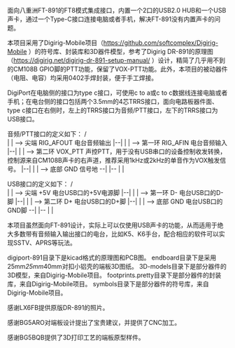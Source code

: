 面向八重洲FT-891的FT8模式集成接口，内置一个2口的USB2.0 HUB和一个USB声卡，通过一个Type-C接口连接电脑或者手机，解决FT-891没有内置声卡的问题。

本项目采用了Digirig-Mobile项目（https://github.com/softcomplex/Digirig-Mobile ）的符号库、封装库和3D器件模型，参考了Digirig DR-891的原理图（https://digirig.net/digirig-dr-891-setup-manual/ ）设计，精简了几乎用不到的CM108B GPIO脚的PTT功能，保留了VOX-PTT功能。此外，本项目的被动器件（电阻、电容）均采用0402手焊封装，便于手工焊接。

DigiPort在电脑侧的接口为type c接口，可使用c to a或c to c数据线连接电脑或者手机；在电台侧的接口包括两个3.5mm的4芯TRRS接口，面向电路板器件面、type c接口在右侧时，左上的TRRS接口为音频/PTT接口，左下的TRRS接口为USB接口。

音频/PTT接口的定义如下：
   /\
  |  |       --> 尖端   RIG_AFOUT 电台音频输出
  |--|
  |  |       --> 第一环 RIG_AFIN  电台音频输入
  |--|
  |  |       --> 第二环 VOX_PTT   声控PTT，用于没有USB串口的设备控制收发转换，控制源来自CM108B声卡的右声道，推荐采用1kHz或2kHz的单音作为VOX触发信号。
  |--|
  |  |       --> 底部   GND       信号地
--|  |--
|       |


USB接口的定义如下：
   /\
  |  |       --> 尖端   +5V 电台USB口的+5V电源脚
  |--|
  |  |       --> 第一环 D-  电台USB口的D-脚
  |--|
  |  |       --> 第二环 D+  电台USB口的D+脚
  |--|
  |  |       --> 底部   GND 电台USB口的GND脚
--|  |--
|       |

本项目虽然面向FT-891设计，实际上可以仅使用USB声卡的功能，从而适用于绝大多数带有音频输入输出接口的电台，比如K5、K6手台，配合相应的软件可以实现SSTV、APRS等玩法。

digiport-891目录下是kicad格式的原理图和PCB图。
endboard目录下是采用25mm*25mm*40mm对扣小铝壳的端板3D图纸。
3D-models目录下是部分器件的3D模型，来自Digirig-Mobile项目。
footprints.pretty目录下是部分器件的封装库，来自Digirig-Mobile项目。
symbols目录下是部分器件的符号库，来自Digirig-Mobile项目。

感谢LX6FB提供原版DR-891的照片。

感谢BG5ARO对端板设计提出了宝贵建议，并提供了CNC加工。

感谢BG5BQB提供了3D打印工艺的端板原型样件。

